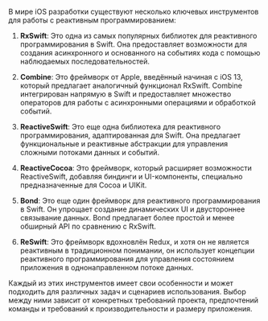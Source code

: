 В мире iOS разработки существуют несколько ключевых инструментов для работы с реактивным программированием:

1. **RxSwift**: Это одна из самых популярных библиотек для реактивного программирования в Swift. Она предоставляет возможности для создания асинхронного и основанного на событиях кода с помощью наблюдаемых последовательностей.

2. **Combine**: Это фреймворк от Apple, введённый начиная с iOS 13, который предлагает аналогичный функционал RxSwift. Combine интегрирован напрямую в Swift и предоставляет множество операторов для работы с асинхронными операциями и обработкой событий.

3. **ReactiveSwift**: Это еще одна библиотека для реактивного программирования, адаптированная для Swift. Она предлагает функциональные и реактивные абстракции для управления сложными потоками данных и событий.

4. **ReactiveCocoa**: Это фреймворк, который расширяет возможности ReactiveSwift, добавляя биндинги и UI-компоненты, специально предназначенные для Cocoa и UIKit.

5. **Bond**: Это еще один фреймворк для реактивного программирования в Swift. Он упрощает создание динамических UI и двустороннее связывание данных. Bond предлагает более простой и менее обширный API по сравнению с RxSwift.

6. **ReSwift**: Это фреймворк вдохновлён Redux, и хотя он не является реактивным в традиционном понимании, он использует концепции реактивного программирования для управления состоянием приложения в однонаправленном потоке данных.

Каждый из этих инструментов имеет свои особенности и может подходить для различных задач и сценариев использования. Выбор между ними зависит от конкретных требований проекта, предпочтений команды и требований к производительности и размеру приложения.